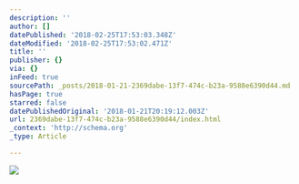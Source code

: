 ```yaml
---
description: ''
author: []
datePublished: '2018-02-25T17:53:03.348Z'
dateModified: '2018-02-25T17:53:02.471Z'
title: ''
publisher: {}
via: {}
inFeed: true
sourcePath: _posts/2018-01-21-2369dabe-13f7-474c-b23a-9588e6390d44.md
hasPage: true
starred: false
datePublishedOriginal: '2018-01-21T20:19:12.003Z'
url: 2369dabe-13f7-474c-b23a-9588e6390d44/index.html
_context: 'http://schema.org'
_type: Article

---
```

![](https://the-grid-user-content.s3-us-west-2.amazonaws.com/911d6d67-0f55-4461-a35d-bcc8aa9b24c0.jpg)
